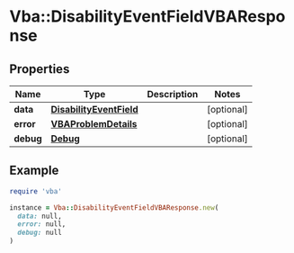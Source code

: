 # Vba::DisabilityEventFieldVBAResponse

## Properties

| Name | Type | Description | Notes |
| ---- | ---- | ----------- | ----- |
| **data** | [**DisabilityEventField**](DisabilityEventField.md) |  | [optional] |
| **error** | [**VBAProblemDetails**](VBAProblemDetails.md) |  | [optional] |
| **debug** | [**Debug**](Debug.md) |  | [optional] |

## Example

```ruby
require 'vba'

instance = Vba::DisabilityEventFieldVBAResponse.new(
  data: null,
  error: null,
  debug: null
)
```

